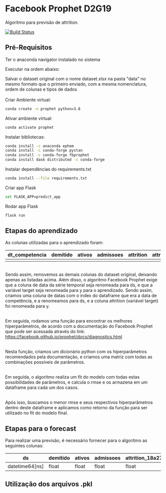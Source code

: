 # Facebook Prophet D2G19

Algoritmo para previsão de attrition.

[![Build Status](https://github.com/facebook/prophet/workflows/Build/badge.svg)](https://facebook.github.io/prophet/)

## Pré-Requisitos
Ter o anaconda navigator instalado no sistema

Executar na ordem abaixo:

Salvar o dataset original com o nome dataset.xlsx na pasta "data" no mesmo formato que o primeiro enviado, com a mesma nomenclatura, ordem de colunas e tipos de dados\
\
Criar Ambiente virtual:
```sh
conda create -n prophet python=3.8
```

Ativar ambiente virtual:
```sh
conda activate prophet
```

Instalar bibliotecas:

```sh
conda install -c anaconda ephem
conda install -c conda-forge pystan
conda install -c conda-forge fbprophet
conda install dask distributed -c conda-forge
```

Instalar dependências do requirements.txt
```sh
conda install --file requirements.txt
```
Criar app Flask
```sh
set FLASK_APP=predict_app
```

Rodar app Flask
```sh
flask run
```

## Etapas do aprendizado
As colunas utilizadas para o aprendizado foram:

| dt_competencia | demitido  |  ativos  | admissoes | attrition | attrition_18a27 | attrition_27a30 | attrition_0a35 | attrition_35a40 | attrition_40mais |
| -------------- | ----------| -------- | --------- | --------- | --------------- | --------------- | -------------- | --------------- | ---------------- |
|                |           |          |           |           |                 |                 |                |                 |                  |

\
Sendo assim, removemos as demais colunas do dataset original, deixando apenas as listadas acima.
Além disso, o algoritmo Facebook Prophet exige que a coluna de data da série temporal seja renomeada para ds, e que a variável target seja renomeada para y para o aprendizado. Sendo assim, criamos uma coluna de datas com o index do dataframe que era a data de competência, e a renomeamos para ds, e a coluna attrition (variável target) foi renomeada para y.

\
Em seguida, rodamos uma função para encontrar os melhores hiperparâmetros, de acordo com a documentação do Facebook Prophet que pode ser acessada através do link: https://facebook.github.io/prophet/docs/diagnostics.html

\
Nesta função, criamos um dicionário python com os hiperparâmetros recomendados pela documentação, e criamos uma matriz com todas as combinações possíveis de parâmetros.

\
Em seguida, o algoritmo realiza um fit do modelo com todas estas possibilidades de parâmetros, e calcula o rmse e os armazena em um dataframe para cada um dos casos.

\
Após isso, buscamos o menor rmse e seus respectivos hiperparâmetros dentro deste dataframe e aplicamos como retorno da função para ser utilizado no fit do modelo final.


## Etapas para o forecast
Para realizar uma previsão, é necessário fornecer para o algoritmo as seguintes colunas:

|      ds       |  demitido |  ativos  | admissoes | attrition_18a27 | attrition_27a30 | attrition_0a35 | attrition_35a40 | attrition_40mais |
| ------------- | ----------| -------- | --------- | --------------- | --------------- | -------------- | --------------- | ---------------- |
| datetime64[ns]|   float   |   float  |  float    |      float      |      float      |      float     |      float      |      float       |

## Utilização dos arquivos .pkl